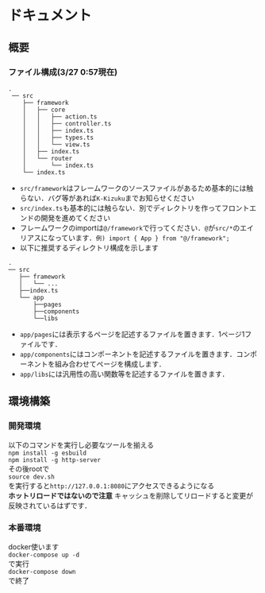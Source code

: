 # ドキュメント
## 概要
### ファイル構成(3/27 0:57現在)
```
.
 ── src
    ├── framework
    │   ├── core
    │   │   ├── action.ts
    │   │   ├── controller.ts
    │   │   ├── index.ts
    │   │   ├── types.ts
    │   │   └── view.ts
    │   ├── index.ts
    │   └── router
    │       └── index.ts
    └── index.ts
```
- `src/framework`はフレームワークのソースファイルがあるため基本的には触らない．バグ等があれば`K-Kizuku`までお知らせください
- `src/index.ts`も基本的には触らない．別でディレクトリを作ってフロントエンドの開発を進めてください
- フレームワークのimportは`@/framework`で行ってください．`@`が`src/*`のエイリアスになっています．`例) import { App } from "@/framework";`
- 以下に推奨するディレクトリ構成を示します
```
.
── src
   ├── framework
   │   └── ... 
   ├──index.ts
   └── app
       ├──pages
       ├──components
       └──libs
```
- `app/pages`には表示するページを記述するファイルを置きます．1ページ1ファイルです．
- `app/components`にはコンポーネントを記述するファイルを置きます．コンポーネントを組み合わせてページを構成します．
- `app/libs`には汎用性の高い関数等を記述するファイルを置きます．
## 環境構築
### 開発環境
以下のコマンドを実行し必要なツールを揃える  
`npm install -g esbuild`  
`npm install -g http-server`  
その後rootで  
`source dev.sh`  
を実行すると`http://127.0.0.1:8080`にアクセスできるようになる  
**ホットリロードではないので注意**
キャッシュを削除してリロードすると変更が反映されているはずです．

### 本番環境
docker使います  
`docker-compose up -d`  
で実行  
`docker-compose down`  
で終了  
